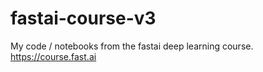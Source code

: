 # fastai-course-v3
My code / notebooks from the fastai deep learning course. https://course.fast.ai
